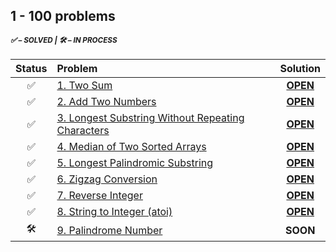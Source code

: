 ## 1 - 100 problems

<sup>
<h5> ✅ – SOLVED | 🛠 – IN PROCESS </h5>
</sup> 

| Status | Problem | Solution |
|:------:|:--------|:--------:|
|✅|[1. Two Sum][1]|[**OPEN**][1s]|
|✅|[2. Add Two Numbers][2]|[**OPEN**][2s]|
|✅|[3. Longest Substring Without Repeating Characters][3]|[**OPEN**][3s]|
|✅|[4. Median of Two Sorted Arrays][4]|[**OPEN**][4s]|
|✅|[5. Longest Palindromic Substring][5]|[**OPEN**][5s]|
|✅|[6. Zigzag Conversion][6]|[**OPEN**][6s]|
|✅|[7. Reverse Integer][7]|[**OPEN**][7s]|
|✅|[8. String to Integer (atoi)][8]|[**OPEN**][8s]|
|🛠|[9. Palindrome Number][9] | **SOON** |

<!-- URLs -->
<!-- 1 -->
[1]: https://leetcode.com/problems/two-sum/
[1s]: https://git.io/JMuOd
<!-- 2 -->
[2]: https://leetcode.com/problems/add-two-numbers/
[2s]: https://git.io/JMxOR
<!-- 3 -->
[3]: https://leetcode.com/problems/longest-substring-without-repeating-characters/
[3s]: https://git.io/JMp3q
<!-- 4 -->
[4]: https://leetcode.com/problems/median-of-two-sorted-arrays/
[4s]: https://git.io/JDU3A
<!-- 5 -->
[5]: https://leetcode.com/problems/longest-palindromic-substring/
[5s]: https://git.io/JDU8U
<!-- 6 -->
[6]: https://leetcode.com/problems/zigzag-conversion/
[6s]: https://git.io/JDUBn
<!-- 7 -->
[7]: https://leetcode.com/problems/reverse-integer/
[7s]: https://git.io/JDTZP
<!-- 8 -->
[8]: https://leetcode.com/problems/string-to-integer-atoi
[8s]: https://git.io/JDcan
<!-- 9 -->
[9]: https://leetcode.com/problems/palindrome-number